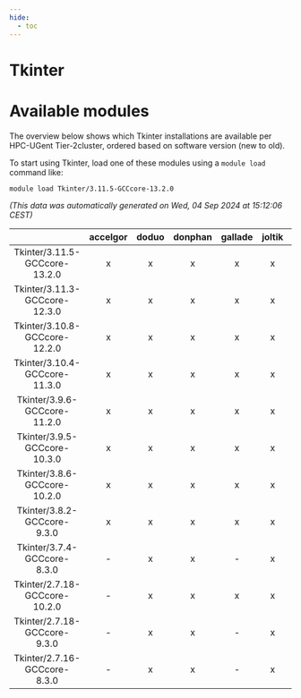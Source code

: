 ```yaml
---
hide:
  - toc
---
```


Tkinter
=======

# Available modules


The overview below shows which Tkinter installations are available per HPC-UGent Tier-2cluster, ordered based on software version (new to old).

To start using Tkinter, load one of these modules using a `module load` command like:

```shell
module load Tkinter/3.11.5-GCCcore-13.2.0
```

*(This data was automatically generated on Wed, 04 Sep 2024 at 15:12:06 CEST)*  

| |accelgor|doduo|donphan|gallade|joltik|shinx|skitty|
| :---: | :---: | :---: | :---: | :---: | :---: | :---: | :---: |
|Tkinter/3.11.5-GCCcore-13.2.0|x|x|x|x|x|x|x|
|Tkinter/3.11.3-GCCcore-12.3.0|x|x|x|x|x|x|x|
|Tkinter/3.10.8-GCCcore-12.2.0|x|x|x|x|x|x|x|
|Tkinter/3.10.4-GCCcore-11.3.0|x|x|x|x|x|x|x|
|Tkinter/3.9.6-GCCcore-11.2.0|x|x|x|x|x|-|x|
|Tkinter/3.9.5-GCCcore-10.3.0|x|x|x|x|x|-|x|
|Tkinter/3.8.6-GCCcore-10.2.0|x|x|x|x|x|-|x|
|Tkinter/3.8.2-GCCcore-9.3.0|x|x|x|x|x|-|x|
|Tkinter/3.7.4-GCCcore-8.3.0|-|x|x|-|x|-|x|
|Tkinter/2.7.18-GCCcore-10.2.0|-|x|x|x|x|-|x|
|Tkinter/2.7.18-GCCcore-9.3.0|-|x|x|-|x|-|x|
|Tkinter/2.7.16-GCCcore-8.3.0|-|x|x|-|x|-|x|

